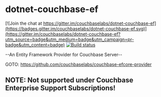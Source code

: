 # dotnet-couchbase-ef

[![Join the chat at https://gitter.im/couchbaselabs/dotnet-couchbase-ef](https://badges.gitter.im/couchbaselabs/dotnet-couchbase-ef.svg)](https://gitter.im/couchbaselabs/dotnet-couchbase-ef?utm_source=badge&utm_medium=badge&utm_campaign=pr-badge&utm_content=badge) [![Build status](https://ci.appveyor.com/api/projects/status/6wara5vaotkx65qy/branch/master?svg=true)](https://ci.appveyor.com/project/Couchbase/dotnet-couchbase-ef/branch/master)

--An Entity Framework Provider for Couchbase Server--

GOTO: https://github.com/couchbaselabs/couchbase-efcore-provider

## NOTE: Not supported under Couchbase Enterprise Support Subscriptions! ##
